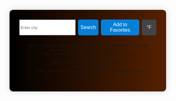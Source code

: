 <!DOCTYPE html>
<html lang="en">
<head>
  <meta charset="UTF-8" />
  <meta name="viewport" content="width=device-width, initial-scale=1" />
  <title> animated Weather Dashboard with Favorites & Background</title>
  <style>
   
    body {
      font-family: Arial, sans-serif;
      background-color: ;
      color: #333;
      padding: 2rem;
      min-height: 150vh;
    }
    .weather-container {
      background-color: white;
      background: linear-gradient(270deg, skyblue,rgb(255, 98, 0) , black);
      background-size: 600% 600%;
      animation: gradientShift 2s ease infinite;
      width: 450px;
      padding: 2rem;
      border-radius: 12px;
      box-shadow: 0 0 20px rgba(0,0,0,0.15);
      text-align: center;
      margin-right: 50rem;
      display: flex;
      flex-direction: column;
    }
    input[type="text"] {
      flex: 1;
      padding: 0.5rem;
      border-radius: 6px;
      border: 1px solid #fff8f8;
      font-size: 1rem;
      margin-right: 0.5rem;
    }
    .input-group {
      display: flex;
      margin-bottom: 0.8rem;
    }
    button {
      padding: 0.5rem 0.5rem;
      margin-left: 0.5rem;
      border: none; 
      background-color: #0680d7;
      color: white;
      border-radius: 6px;
      cursor: pointer;
      font-size: 1rem;
      transition: background-color 0.3s;
    }
    button:hover {
      background-color: #005fa3;
    }
    .current-weather {
      margin-top: 1.5rem;
      color: white;
    }
    .temp {
      font-size: 3rem;
      font-weight: bold;
      margin: 10px 0 5px 0;
      color: white;
    }
    .condition {
      font-size: 1.5rem;
      margin-bottom: 1rem;
      text-transform: capitalize;
      color: white;
    }
    .forecast {
      display: flex;
      justify-content: space-between;
      margin-top: 2rem;
      overflow-x: auto;
      flex: none;
      color: white;
      gap: 5px;
    }
    .day {
      width: 50px;
      color: white;
      text-align: center;
    }
    .day strong {
      display: block;
      margin-bottom: 0.5rem;
      font-size: 1rem;
      color: white;
    }
    .icon {
      width: 40px;
      height: 40px;
      margin-bottom: 0.5rem;
    }
    .favorites-container {
      margin-top: 1.5rem;
      text-align: left;
      flex: none;
    }
    .favorite-item {
        margin-left: 0.5rem;
      background: #cde0ff;
      padding: 5px 8px;
      border-radius: 6px;
      cursor: pointer;
      user-select: none;
      display: inline-flex;
      align-items: center;
      gap: 6px;
      font-size: 1rem;
      color: #004080;
    }
    .favorite-item:hover {
      background-color: #a2bbff;
    }
    .remove-fav-btn {
      background: #e57373;
      border-radius: 50%;
      border: none;
      color: white;
      font-weight: bold;
      cursor: pointer;
      width: 20px;
      height: 20px;
      line-height: 15px;
      display: flex;
      align-items: center;
      justify-content: center;
      font-size: 15px;
    }
    .unit-toggle-btn {
        
      margin-left: 0.5rem;
      padding: 1rem;
      font-size: 1rem;
      background-color: #444;
      border-radius: 6px;
      color: white;
    }
  </style>
</head>
<body>

  <div class="weather-container">
    <div class="input-group">
      <input id="cityInput" placeholder="Enter city" />
      <button id="searchBtn">Search</button>
      <button id="addFavoriteBtn" disabled>Add to Favorites</button>
      <button id="unitToggleBtn" class="unit-toggle-btn">°F</button>
    </div>

    <div class="current-weather" id="currentWeather">Current weather info will appear here</div>
    <div class="forecast" id="forecast"></div>

    <div class="favorites-container">
      <h3>Favorites</h3>
      <div id="favoritesList">No favorites added.</div>
    </div>
  </div>

<script>
  const apiKey = 'd9674c477b108e46eb480b45cb4329b9';

  const cityInput = document.getElementById('cityInput');
  const searchBtn = document.getElementById('searchBtn');
  const addFavoriteBtn = document.getElementById('addFavoriteBtn');
  const currentWeatherDiv = document.getElementById('currentWeather');
  const forecastDiv = document.getElementById('forecast');
  const favoritesList = document.getElementById('favoritesList');
  const unitToggleBtn = document.getElementById('unitToggleBtn');

  let isCelsius = true; // Track units: true = C, false = F
  let favorites = JSON.parse(localStorage.getItem('favorites')) || [];
  let currentCity = null;

  function celsiusToFahrenheit(c) {
    return (c * 9) / 5 + 32;
  }

  function formatTemp(tempC) {
    return isCelsius ? `${tempC.toFixed(1)}°C` : `${celsiusToFahrenheit(tempC).toFixed(1)}°F`;
  }

  function saveFavorites() {
    localStorage.setItem('favorites', JSON.stringify(favorites));
  }

  function renderFavorites() {
    favoritesList.innerHTML = '';
    if (favorites.length === 0) {
      favoritesList.textContent = 'No favorites added.';
      return;
    }
    favorites.forEach(city => {
      const fav = document.createElement('div');
      fav.className = 'favorite-item';
      fav.textContent = city;

      // Remove button
      const removeBtn = document.createElement('button');
      removeBtn.className = 'remove-fav-btn';
      removeBtn.textContent = '×';
      removeBtn.onclick = e => {
        e.stopPropagation(); // prevent parent click event
        favorites = favorites.filter(c => c !== city);
        saveFavorites();
        renderFavorites();
        if (city === currentCity) addFavoriteBtn.disabled = false;
      };
      fav.appendChild(removeBtn);

      fav.onclick = () => {
        cityInput.value = city;
        searchWeather(city);
      };

      favoritesList.appendChild(fav);
    });
  }

  function addCityToFavorites() {
    if (currentCity && !favorites.includes(currentCity)) {
      favorites.push(currentCity);
      saveFavorites();
      renderFavorites();
      addFavoriteBtn.disabled = true;
    }
  }

  async function searchWeather(city) {
    currentWeatherDiv.textContent = 'Loading...';
    forecastDiv.innerHTML = '';
    addFavoriteBtn.disabled = true;
    currentCity = null;

    try {
      let res = await fetch(`https://api.openweathermap.org/data/2.5/weather?q=${city}&appid=${apiKey}`);
      let data = await res.json();
      if (data.cod !== 200) {
        currentWeatherDiv.textContent = data.message;
        return;
      }

      currentCity = data.name;
      addFavoriteBtn.disabled = favorites.includes(currentCity);
      displayCurrentWeather(data);
      res = await fetch(`https://api.openweathermap.org/data/2.5/forecast?q=${city}&appid=${apiKey}`);
      let forecastData = await res.json();
      if (forecastData.cod === "200") {
        displayForecast(forecastData);
      } else {
        forecastDiv.textContent = '';
      }
    } catch {
      currentWeatherDiv.textContent = 'Unable to fetch weather data';
      forecastDiv.textContent = '';
    }
  }

  function displayCurrentWeather(data) {
    const iconUrl = `https://openweathermap.org/img/wn/${data.weather[0].icon}@2x.png`;
    const tempC = data.main.temp - 273.15;
    currentWeatherDiv.innerHTML = `
      <img src="${iconUrl}" alt="${data.weather[0].description}" class="icon" />
      <div class="temp">${formatTemp(tempC)}</div>
      <div class="condition">${data.weather[0].description}</div>
      <div>${data.name}, ${data.sys.country}</div>
    `;
  }

  function displayForecast(data) {
    const filtered = data.list.filter(d => d.dt_txt.includes('12:00:00')).slice(0, 5);
    let html = '';
    filtered.forEach(d => {
      const day = new Date(d.dt_txt).toLocaleDateString(undefined, { weekday: 'short' });
      const iconUrl = `https://openweathermap.org/img/wn/${d.weather[0].icon}.png`;
      const tempC = d.main.temp - 273.15;
      html += `
        <div class="day">
          <strong>${day}</strong>
          <img alt="${d.weather[0].description}" src="${iconUrl}" class="icon"/>
          <div>${formatTemp(tempC)}</div>
        </div>
      `;
    });
    forecastDiv.innerHTML = html;
  }

  searchBtn.onclick = () => {
    const city = cityInput.value.trim();
    if (city) searchWeather(city);
  };

  addFavoriteBtn.onclick = addCityToFavorites;

  unitToggleBtn.onclick = () => {
    isCelsius = !isCelsius;
    unitToggleBtn.textContent = isCelsius ? 'Show °F' : 'Show °C';
    if (currentCity) searchWeather(currentCity);
  };

  
  renderFavorites();

  searchWeather('sivakasi');
</script>

</body>
</html>
